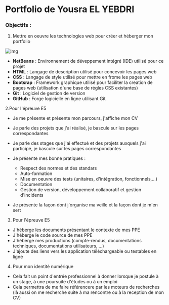 # Portfolio de Yousra EL YEBDRI

### Objectifs :

1. Mettre en oeuvre les technologies web pour créer et héberger mon portfolio

![img](https://i.ibb.co/rZTBjyj/Capture.png)

- **NetBeans** : Environnement de déveppement intégré (IDE) utilisé pour ce projet
- **HTML** : Langage de description utilisé pour concevoir les pages web
- **CSS** : Langage de style utilisé pour mettre en frome les pages web
- **Bootsrap** : Framework graphique utilisé pour faciliter la creation de pages web (utilisation d'une base de régles CSS existantes)
- **Git** : Logiciel de gestion de version
- **GitHub** : Forge logicielle en ligne utilisant Git

2.Pour l'épreuve E5

- Je me présente et présente mon parcours, j'affiche mon CV
- Je parle des projets que j'ai réalisé, je bascule sur les pages correspondantes
- Je parle des stages que j'ai effectué et des projets auxquels j'ai participé, je bascule sur les pages correspondantes
- Je présente mes bonne pratiques :
  - Respect des normes et des standars
  - Auto-formation
  - Mise en oeuvre des tests (unitaires, d'intégration, fonctionnels,...)
  - Documentation
  - Gestion de version, développement collaboratif et gestion d'incidents
 
- Je présente la façon dont j'organise ma veille et la façon dont je m'en sert

3. Pour l'épreuve E5
- J'héberge les documents présentant le contexte de mes PPE
- J'héberge le code source de mes PPE
- J'héberge mes productions (compte-rendus, documentations techniques, documentations utilisateurs, ...)
- J'ajoute des liens vers les application téléchargeable ou testables en ligne 

4. Pour mon identité numérique
- Cela fait un point d'entrée professionnel à donner lorsque je postule à un stage, à une poursuite d'études ou à un emploi
- Cela permettra de me faire référencere par les moteurs de recherches (là aussi on me recherche suite à ma rencontre ou à la reception de mon CV)
 
